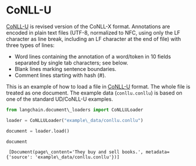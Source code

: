 # CoNLL-U

[CoNLL-U](https://universaldependencies.org/format.html) is revised version of the CoNLL-X format. Annotations are encoded in plain text files (UTF-8, normalized to NFC, using only the LF character as line break, including an LF character at the end of file) with three types of lines:

- Word lines containing the annotation of a word/token in 10 fields separated by single tab characters; see below.
- Blank lines marking sentence boundaries.
- Comment lines starting with hash (#).

This is an example of how to load a file in [CoNLL-U](https://universaldependencies.org/format.html) format. The whole file is treated as one document. The example data (`conllu.conllu`) is based on one of the standard UD/CoNLL-U examples.

```python
from langchain.document\_loaders import CoNLLULoader  

```

```python
loader = CoNLLULoader("example\_data/conllu.conllu")  

```

```python
document = loader.load()  

```

```python
document  

```

```text
 [Document(page\_content='They buy and sell books.', metadata={'source': 'example\_data/conllu.conllu'})]  

```
